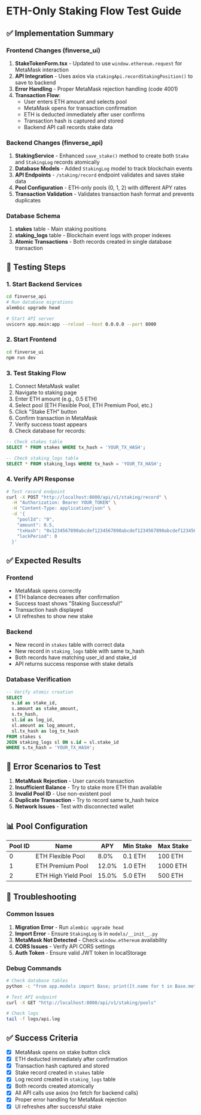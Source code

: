 # ETH-Only Staking Flow Test Guide

## ✅ Implementation Summary

### Frontend Changes (finverse_ui)
1. **StakeTokenForm.tsx** - Updated to use `window.ethereum.request` for MetaMask interaction
2. **API Integration** - Uses axios via `stakingApi.recordStakingPosition()` to save to backend
3. **Error Handling** - Proper MetaMask rejection handling (code 4001)
4. **Transaction Flow**:
   - User enters ETH amount and selects pool
   - MetaMask opens for transaction confirmation
   - ETH is deducted immediately after user confirms
   - Transaction hash is captured and stored
   - Backend API call records stake data

### Backend Changes (finverse_api)
1. **StakingService** - Enhanced `save_stake()` method to create both `Stake` and `StakingLog` records atomically
2. **Database Models** - Added `StakingLog` model to track blockchain events
3. **API Endpoints** - `/staking/record` endpoint validates and saves stake data
4. **Pool Configuration** - ETH-only pools (0, 1, 2) with different APY rates
5. **Transaction Validation** - Validates transaction hash format and prevents duplicates

### Database Schema
1. **stakes** table - Main staking positions
2. **staking_logs** table - Blockchain event logs with proper indexes
3. **Atomic Transactions** - Both records created in single database transaction

## 🧪 Testing Steps

### 1. Start Backend Services
```bash
cd finverse_api
# Run database migrations
alembic upgrade head

# Start API server
uvicorn app.main:app --reload --host 0.0.0.0 --port 8000
```

### 2. Start Frontend
```bash
cd finverse_ui
npm run dev
```

### 3. Test Staking Flow
1. Connect MetaMask wallet
2. Navigate to staking page
3. Enter ETH amount (e.g., 0.5 ETH)
4. Select pool (ETH Flexible Pool, ETH Premium Pool, etc.)
5. Click "Stake ETH" button
6. Confirm transaction in MetaMask
7. Verify success toast appears
8. Check database for records:

```sql
-- Check stakes table
SELECT * FROM stakes WHERE tx_hash = 'YOUR_TX_HASH';

-- Check staking_logs table
SELECT * FROM staking_logs WHERE tx_hash = 'YOUR_TX_HASH';
```

### 4. Verify API Response
```bash
# Test record endpoint
curl -X POST "http://localhost:8000/api/v1/staking/record" \
  -H "Authorization: Bearer YOUR_TOKEN" \
  -H "Content-Type: application/json" \
  -d '{
    "poolId": "0",
    "amount": 0.5,
    "txHash": "0x1234567890abcdef1234567890abcdef1234567890abcdef1234567890abcdef",
    "lockPeriod": 0
  }'
```

## ✅ Expected Results

### Frontend
- MetaMask opens correctly
- ETH balance decreases after confirmation
- Success toast shows "Staking Successful!"
- Transaction hash displayed
- UI refreshes to show new stake

### Backend
- New record in `stakes` table with correct data
- New record in `staking_logs` table with same tx_hash
- Both records have matching user_id and stake_id
- API returns success response with stake details

### Database Verification
```sql
-- Verify atomic creation
SELECT 
  s.id as stake_id,
  s.amount as stake_amount,
  s.tx_hash,
  sl.id as log_id,
  sl.amount as log_amount,
  sl.tx_hash as log_tx_hash
FROM stakes s
JOIN staking_logs sl ON s.id = sl.stake_id
WHERE s.tx_hash = 'YOUR_TX_HASH';
```

## 🚨 Error Scenarios to Test

1. **MetaMask Rejection** - User cancels transaction
2. **Insufficient Balance** - Try to stake more ETH than available
3. **Invalid Pool ID** - Use non-existent pool
4. **Duplicate Transaction** - Try to record same tx_hash twice
5. **Network Issues** - Test with disconnected wallet

## 📊 Pool Configuration

| Pool ID | Name | APY | Min Stake | Max Stake |
|---------|------|-----|-----------|-----------|
| 0 | ETH Flexible Pool | 8.0% | 0.1 ETH | 100 ETH |
| 1 | ETH Premium Pool | 12.0% | 1.0 ETH | 1000 ETH |
| 2 | ETH High Yield Pool | 15.0% | 5.0 ETH | 500 ETH |

## 🔧 Troubleshooting

### Common Issues
1. **Migration Error** - Run `alembic upgrade head`
2. **Import Error** - Ensure `StakingLog` is in `models/__init__.py`
3. **MetaMask Not Detected** - Check `window.ethereum` availability
4. **CORS Issues** - Verify API CORS settings
5. **Auth Token** - Ensure valid JWT token in localStorage

### Debug Commands
```bash
# Check database tables
python -c "from app.models import Base; print([t.name for t in Base.metadata.tables.values()])"

# Test API endpoint
curl -X GET "http://localhost:8000/api/v1/staking/pools"

# Check logs
tail -f logs/api.log
```

## ✅ Success Criteria

- [x] MetaMask opens on stake button click
- [x] ETH deducted immediately after confirmation
- [x] Transaction hash captured and stored
- [x] Stake record created in `stakes` table
- [x] Log record created in `staking_logs` table
- [x] Both records created atomically
- [x] All API calls use axios (no fetch for backend calls)
- [x] Proper error handling for MetaMask rejection
- [x] UI refreshes after successful stake 